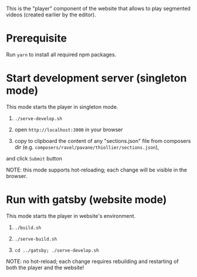This is the "player" component of the website that allows to play segmented videos (created
earlier by the editor).

# Prerequisite

Run `yarn` to install all required npm packages.

# Start development server (singleton mode)

This mode starts the player in singleton mode.

1. `./serve-develop.sh`

2. open `http://localhost:3000` in your browser
 
3. copy to clipboard the content of any "sections.json" file from composers dir (e.g. `composers/ravel/pavane/thiollier/sections.json`),

and click `Submit` button

NOTE: this mode supports hot-reloading; each change will be visible in the browser.

# Run with gatsby (website mode)

This mode starts the player in website's environment. 

1. `./build.sh`

2. `./serve-build.sh`

3. `cd ../gatsby; ./serve-develop.sh`

NOTE: no hot-reload; each change requires rebuilding and restarting of both the player 
      and the website!